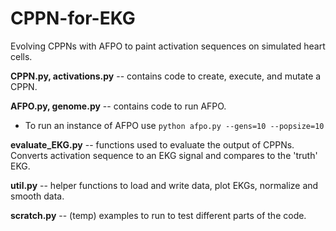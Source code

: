 # CPPN-for-EKG

Evolving CPPNs with AFPO to paint activation sequences on simulated heart cells. 

**CPPN.py, activations.py**  -- contains code to create, execute, and mutate a CPPN.

**AFPO.py, genome.py** -- contains code to run AFPO.
* To run an instance of AFPO use `python afpo.py --gens=10 --popsize=10`

**evaluate_EKG.py** -- functions used to evaluate the output of CPPNs. Converts activation sequence to an EKG signal and compares to the 'truth' EKG. 

**util.py** -- helper functions to load and write data, plot EKGs, normalize and smooth data. 

**scratch.py** -- (temp) examples to run to test different parts of the code. 